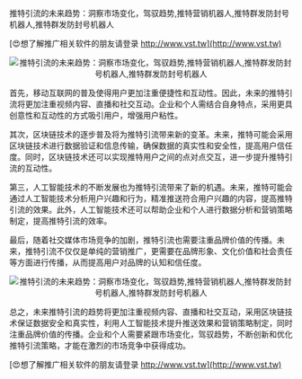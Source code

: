 推特引流的未来趋势：洞察市场变化，驾驭趋势,推特营销机器人,推特群发防封号机器人,推特群发防封号机器人

[😍想了解推广相关软件的朋友请登录 http://www.vst.tw](http://www.vst.tw)

 <center><img src="https://vst.tw/MP4/tuiguang/png/4.png" alt="推特引流的未来趋势：洞察市场变化，驾驭趋势,推特营销机器人,推特群发防封号机器人,推特群发防封号机器人"></center>

首先，移动互联网的普及使得用户更加注重便捷性和互动性。因此，未来的推特引流将更加注重视频内容、直播和社交互动。企业和个人需结合自身特点，采用更具创意性和互动性的方式吸引用户，增强用户粘性。

其次，区块链技术的逐步普及将为推特引流带来新的变革。未来，推特可能会采用区块链技术进行数据验证和信息传输，确保数据的真实性和安全性，提高用户信任度。同时，区块链技术还可以实现推特用户之间的点对点交互，进一步提升推特引流的互动性。

第三，人工智能技术的不断发展也为推特引流带来了新的机遇。未来，推特可能会通过人工智能技术分析用户兴趣和行为，精准推送符合用户兴趣的内容，提高推特引流的效果。此外，人工智能技术还可以帮助企业和个人进行数据分析和营销策略制定，提高推特引流的效率。

最后，随着社交媒体市场竞争的加剧，推特引流也需要注重品牌价值的传播。未来，推特引流不仅仅是单纯的营销推广，更需要在品牌形象、文化价值和社会责任等方面进行传播，从而提高用户对品牌的认知和信任度。

 <center><img src="https://vst.tw/MP4/tuiguang/png/2.png" alt="推特引流的未来趋势：洞察市场变化，驾驭趋势,推特营销机器人,推特群发防封号机器人,推特群发防封号机器人"></center>

总之，未来推特引流的趋势将更加注重视频内容、直播和社交互动，采用区块链技术保证数据安全和真实性，利用人工智能技术提升推送效果和营销策略制定，同时注重品牌价值的传播。企业和个人需要紧跟市场变化，驾驭趋势，不断创新和优化推特引流策略，才能在激烈的市场竞争中获得成功。

[😍想了解推广相关软件的朋友请登录 http://www.vst.tw](http://www.vst.tw)



